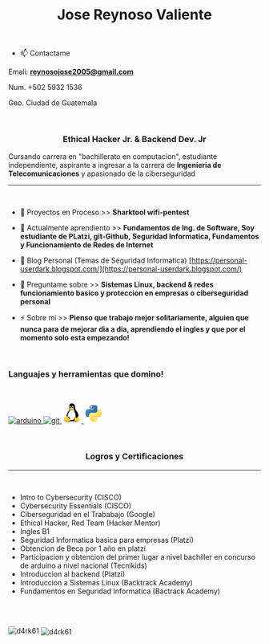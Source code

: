 <h1 align="center">Jose Reynoso Valiente</h1>

<br>

- 📫 Contactame

Emali: **reynosojose2005@gmail.com** 

Num. +502 5932 1536

Geo. Ciudad de Guatemala

<br>

<h3 align="center">Ethical Hacker Jr. & Backend Dev. Jr</h3>
Cursando carrera en "bachillerato en computacion", estudiante independiente, aspirante a ingresar a la carrera de <b>Ingenieria de Telecomunicaciones</b> y apasionado de la ciberseguridad 

<br>

---


<br>

- 🔭 Proyectos en Proceso >> **Sharktool wifi-pentest**

- 🌱 Actualmente aprendiento >> **Fundamentos de Ing. de Software, Soy estudiante de PLatzi, git-Github, Seguridad Informatica, Fundamentos y Funcionamiento de Redes de Internet**

- 📝 Blog Personal (Temas de Seguridad Informatica) [https://personal-userdark.blogspot.com/](https://personal-userdark.blogspot.com/)

- 💬 Preguntame sobre >> **Sistemas Linux, backend & redes funcionamiento basico y proteccion en empresas o ciberseguridad personal**



- ⚡ Sobre mi >> **Pienso que trabajo mejor solitariamente, alguien que nunca para de mejorar dia a dia, aprendiendo el ingles y que por el momento solo esta empezando!**

<br>

<p align="left">
</p>

<h3 align="left">Languajes y herramientas que domino!</h3>

<br>

<p align="left"> <a href="https://www.arduino.cc/" target="_blank" rel="noreferrer"> <img src="https://cdn.worldvectorlogo.com/logos/arduino-1.svg" alt="arduino" width="40" height="40"/> </a> <a href="https://git-scm.com/" target="_blank" rel="noreferrer"> <img src="https://www.vectorlogo.zone/logos/git-scm/git-scm-icon.svg" alt="git" width="40" height="40"/> </a> <a href="https://www.linux.org/" target="_blank" rel="noreferrer"> <img src="https://raw.githubusercontent.com/devicons/devicon/master/icons/linux/linux-original.svg" alt="linux" width="40" height="40"/> </a> <a href="https://www.python.org" target="_blank" rel="noreferrer"> <img src="https://raw.githubusercontent.com/devicons/devicon/master/icons/python/python-original.svg" alt="python" width="40" height="40"/> </a> </p>

<br>

<h3 align="center">Logros y Certificaciones</h3>

---

<br>

* Intro to Cybersecurity (CISCO)
* Cybersecurity Essentials (CISCO)
* Ciberseguridad en el Trababajo (Google)
* Ethical Hacker, Red Team (Hacker Mentor)
* Ingles B1 
* Seguridad Informatica basica para empresas (Platzi)
* Obtencion de Beca por 1 año en platzi 
* Participacion y obtencion del primer lugar a nivel bachiller en concurso de arduino a nivel nacional (Tecnikids)
* Introduccion al backend (Platzi)
* Introduccion a Sistemas Linux (Backtrack Academy)
* Fundamentos en Seguridad Informatica (Bactrack Academy)

<br>
<br> 


<p><img align="left" src="https://github-readme-stats.vercel.app/api/top-langs?username=d4rk61&show_icons=true&theme=dark&locale=en&layout=compact" alt="d4rk61" /></p>

<p>&nbsp;<img align="center" src="https://github-readme-stats.vercel.app/api?username=d4rk61&show_icons=true&theme=dark&locale=en" alt="d4rk61" /></p>


